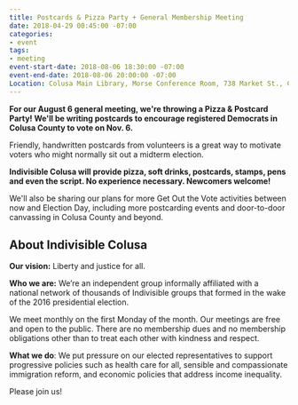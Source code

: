 ```yaml
---
title: Postcards & Pizza Party + General Membership Meeting
date: 2018-04-29 00:45:00 -07:00
categories:
- event
tags:
- meeting
event-start-date: 2018-08-06 18:30:00 -07:00
event-end-date: 2018-08-06 20:00:00 -07:00
Location: Colusa Main Library, Morse Conference Room, 738 Market St., Colusa
---
```


**For our August 6 general meeting, we're throwing a Pizza & Postcard Party! We'll be writing postcards to encourage registered Democrats in Colusa County to vote on Nov. 6.**

Friendly, handwritten postcards from volunteers is a great way to motivate voters who might normally sit out a midterm election.

**Indivisible Colusa will provide pizza, soft drinks, postcards, stamps, pens and even the script. No experience necessary. Newcomers welcome!**

We'll also be sharing our plans for more Get Out the Vote activities between now and Election Day, including more postcarding events and door-to-door canvassing in Colusa County and beyond.

## About Indivisible Colusa
**Our vision:** Liberty and justice for all. 

**Who we are:** We’re an independent group informally affiliated with a national network of thousands of Indivisible groups that formed in the wake of the 2016 presidential election. 

We meet monthly on the first Monday of the month. Our meetings are free and open to the public. There are no membership dues and no membership obligations other than to treat each other with kindness and respect.

**What we do**: We put pressure on our elected representatives to support progressive policies such as health care for all, sensible and compassionate immigration reform, and economic policies that address income inequality.  

Please join us!